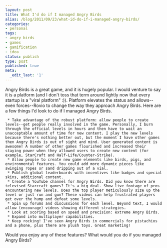 ```yaml
---
layout: post
title: What I'd do if I managed Angry Birds
alias: /blog/2011/09/23/what-id-do-if-i-managed-angry-birds/
categories:
- personal
tags:
- angry birds
- games
- gamification
- idea
status: publish
type: post
published: true
meta:
  _edit_last: '1'
---
```

Angry Birds is a great game, and it is hugely popular. I would venture to say it is a platform (and I don't toss that term around lightly now that every startup is a "viral platform" :)). Platform elevates the status and allows--even forces--Rovio to change the way they approach Angry Birds. Here are a few things I'd look to do if I managed Angry Birds.

	 * Take advantage of the robust platform: allow people to create levels--get people really involved in the game. Personally, I burn through the official levels in hours and then have to wait an unacceptable amount of time for new content. I play the new levels because there's nothing better out, but the moment I have other games then Angry Birds is out of sight and mind. User generated content is awesome! A number of other games flourished and increased their staying power when they allowed users to create new content (for example, StarCraft and Half-Life/Counter-Strike).
	 * Allow people to create new game elements like birds, pigs, and environmental features. You could add more dynamic pieces like swinging ropes or sand dripping out of a vial.
	 * Publish global leaderboards with incentives like badges and special skins, additional content.
	 * Create a YouTube channel for Angry Birds. Did you know there are televised Starcraft games? It's a big deal. Show live footage of pros encountering new levels. Does the top player meticulously size up the level or just run and gun? These videos can help frustrated players get over the hump and defeat some levels.
	 * Spin up forums and discussions for each level. Beyond text, I would allow (encourage) videos showing different strategies.
	 * Look at scoring based on speed and precision: extreme Angry Birds.
	 * Expand into multiplayer capabilities.
	 * Keep rocking! I've seen Angry Birds in commercials for pistachios and a phone, plus there are plush toys. Great marketing!

Would you enjoy any of these features? What would you do if you managed Angry Birds?
